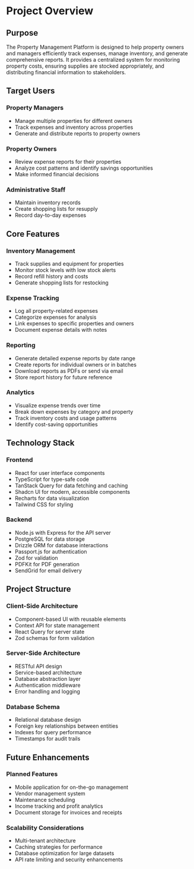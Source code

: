 # Project Overview

## Purpose

The Property Management Platform is designed to help property owners and managers efficiently track expenses, manage inventory, and generate comprehensive reports. It provides a centralized system for monitoring property costs, ensuring supplies are stocked appropriately, and distributing financial information to stakeholders.

## Target Users

### Property Managers
- Manage multiple properties for different owners
- Track expenses and inventory across properties
- Generate and distribute reports to property owners

### Property Owners
- Review expense reports for their properties
- Analyze cost patterns and identify savings opportunities
- Make informed financial decisions

### Administrative Staff
- Maintain inventory records
- Create shopping lists for resupply
- Record day-to-day expenses

## Core Features

### Inventory Management
- Track supplies and equipment for properties
- Monitor stock levels with low stock alerts
- Record refill history and costs
- Generate shopping lists for restocking

### Expense Tracking
- Log all property-related expenses
- Categorize expenses for analysis
- Link expenses to specific properties and owners
- Document expense details with notes

### Reporting
- Generate detailed expense reports by date range
- Create reports for individual owners or in batches
- Download reports as PDFs or send via email
- Store report history for future reference

### Analytics
- Visualize expense trends over time
- Break down expenses by category and property
- Track inventory costs and usage patterns
- Identify cost-saving opportunities

## Technology Stack

### Frontend
- React for user interface components
- TypeScript for type-safe code
- TanStack Query for data fetching and caching
- Shadcn UI for modern, accessible components
- Recharts for data visualization
- Tailwind CSS for styling

### Backend
- Node.js with Express for the API server
- PostgreSQL for data storage
- Drizzle ORM for database interactions
- Passport.js for authentication
- Zod for validation
- PDFKit for PDF generation
- SendGrid for email delivery

## Project Structure

### Client-Side Architecture
- Component-based UI with reusable elements
- Context API for state management
- React Query for server state
- Zod schemas for form validation

### Server-Side Architecture
- RESTful API design
- Service-based architecture
- Database abstraction layer
- Authentication middleware
- Error handling and logging

### Database Schema
- Relational database design
- Foreign key relationships between entities
- Indexes for query performance
- Timestamps for audit trails

## Future Enhancements

### Planned Features
- Mobile application for on-the-go management
- Vendor management system
- Maintenance scheduling
- Income tracking and profit analytics
- Document storage for invoices and receipts

### Scalability Considerations
- Multi-tenant architecture
- Caching strategies for performance
- Database optimization for large datasets
- API rate limiting and security enhancements
